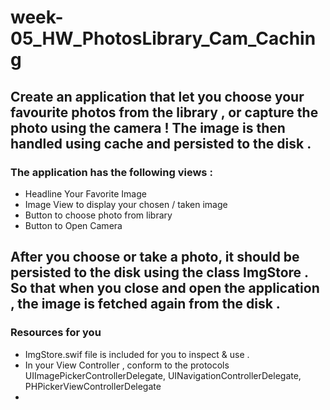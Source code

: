 # week-05_HW_PhotosLibrary_Cam_Caching

## Create an application that let you choose your favourite photos from the library , or capture the photo using the camera ! The image is then handled using cache and persisted to the disk . 

### The application has the following views :
- Headline Your Favorite  Image
- Image View to display your chosen / taken image
- Button to choose photo from library
- Button to Open Camera


## After you choose or take a photo, it should be persisted to the disk using the class ImgStore . So that when you close and open the application , the image is fetched again from the disk .

### Resources for you 
- ImgStore.swif file is included for you to inspect & use . 
- In your View Controller , conform to the protocols UIImagePickerControllerDelegate, UINavigationControllerDelegate, PHPickerViewControllerDelegate
- 

